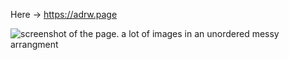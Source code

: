 Here → https://adrw.page

![screenshot of the page. a lot of images in an unordered messy arrangment](https://raw.githubusercontent.com/andrewlevada/pile-of-images/refs/heads/main/image.png)
